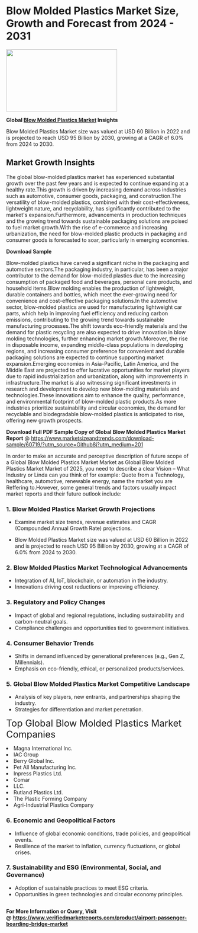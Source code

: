 <H1>Blow Molded Plastics Market Size, Growth and Forecast from 2024 - 2031</H1><img class="aligncenter size-medium wp-image-584254" src="https://thirdeyenews.in/wp-content/uploads/2024/09/Global-Market-Research-300x168.jpeg" alt="" width="300" height="168" /><p><strong>Global&nbsp;<a href="https://www.marketsizeandtrends.com/download-sample/60719/?utm_source=Github8j?utm_medium=201">Blow Molded Plastics Market</a> Insights</strong></p><p>Blow Molded Plastics Market size was valued at USD 60 Billion in 2022 and is projected to reach USD 95 Billion by 2030, growing at a CAGR of 6.0% from 2024 to 2030.</p><p><h2>Market Growth Insights</h2> <p>The global blow-molded plastics market has experienced substantial growth over the past few years and is expected to continue expanding at a healthy rate.This growth is driven by increasing demand across industries such as automotive, consumer goods, packaging, and construction.The versatility of blow-molded plastics, combined with their cost-effectiveness, lightweight nature, and recyclability, has significantly contributed to the market's expansion.Furthermore, advancements in production techniques and the growing trend towards sustainable packaging solutions are poised to fuel market growth.With the rise of e-commerce and increasing urbanization, the need for blow-molded plastic products in packaging and consumer goods is forecasted to soar, particularly in emerging economies.</p> <p><strong>Download Sample</strong></p> <p>Blow-molded plastics have carved a significant niche in the packaging and automotive sectors.The packaging industry, in particular, has been a major contributor to the demand for blow-molded plastics due to the increasing consumption of packaged food and beverages, personal care products, and household items.Blow molding enables the production of lightweight, durable containers and bottles, which meet the ever-growing need for convenience and cost-effective packaging solutions.In the automotive sector, blow-molded plastics are used for manufacturing lightweight car parts, which help in improving fuel efficiency and reducing carbon emissions, contributing to the growing trend towards sustainable manufacturing processes.The shift towards eco-friendly materials and the demand for plastic recycling are also expected to drive innovation in blow molding technologies, further enhancing market growth.Moreover, the rise in disposable income, expanding middle-class populations in developing regions, and increasing consumer preference for convenient and durable packaging solutions are expected to continue supporting market expansion.Emerging economies in Asia-Pacific, Latin America, and the Middle East are projected to offer lucrative opportunities for market players due to rapid industrialization and urbanization, along with improvements in infrastructure.The market is also witnessing significant investments in research and development to develop new blow-molding materials and technologies.These innovations aim to enhance the quality, performance, and environmental footprint of blow-molded plastic products.As more industries prioritize sustainability and circular economies, the demand for recyclable and biodegradable blow-molded plastics is anticipated to rise, offering new growth prospects.<p><span class=""><strong>Download Full PDF Sample Copy of Global Blow Molded Plastics Market Report</strong> @ <a href="https://www.marketsizeandtrends.com/download-sample/60719/?utm_source=Github8j?utm_medium=201" target="_blank">https://www.marketsizeandtrends.com/download-sample/60719/?utm_source=Github8j?utm_medium=201</a></span></p><p>In order to make an accurate and perceptive description of future scope of a Global&nbsp;Blow Molded Plastics Market Market as Global&nbsp;Blow Molded Plastics Market Market of 2025, you need to describe a clear Vision &ndash; What Industry or Linda can you think of for example: Quote from a Technology, healthcare, automotive, renewable energy, name the market you are Reffering to.However, some general trends and factors usually impact market reports and their future outlook include:</p><h3>1.&nbsp;<strong>Blow Molded Plastics Market Growth Projections</strong></h3><ul><li>Examine market size trends, revenue estimates and CAGR (Compounded Annual Growth Rate) projections.</li><li><p>Blow Molded Plastics Market size was valued at USD 60 Billion in 2022 and is projected to reach USD 95 Billion by 2030, growing at a CAGR of 6.0% from 2024 to 2030.</p></li></ul><h3>2.&nbsp;<strong>Blow Molded Plastics Market Technological Advancements</strong></h3><ul><li>Integration of AI, IoT, blockchain, or automation in the industry.</li><li>Innovations driving cost reductions or improving efficiency.</li></ul><h3>3.&nbsp;<strong>Regulatory and Policy Changes</strong></h3><ul><li>Impact of global and regional regulations, including sustainability and carbon-neutral goals.</li><li>Compliance challenges and opportunities tied to government initiatives.</li></ul><h3>4.&nbsp;<strong>Consumer Behavior Trends</strong></h3><ul><li>Shifts in demand influenced by generational preferences (e.g., Gen Z, Millennials).</li><li>Emphasis on eco-friendly, ethical, or personalized products/services.</li></ul><h3>5.&nbsp;<strong>Global Blow Molded Plastics Market Competitive Landscape</strong></h3><ul><li>Analysis of key players, new entrants, and partnerships shaping the industry.</li><li>Strategies for differentiation and market penetration.</li></ul><p data-pm-slice="1 1 []"><span style="color: inherit; font-family: inherit; font-size: 25px;">Top Global Blow Molded Plastics Market Companies</span></p><div class="" data-test-id=""><p><li>Magna International Inc.</li><li> IAC Group</li><li> Berry Global Inc.</li><li> Pet All Manufacturing Inc.</li><li> Inpress Plastics Ltd.</li><li> Comar</li><li> LLC.</li><li> Rutland Plastics Ltd.</li><li> The Plastic Forming Company</li><li> Agri-Industrial Plastics Company</li></p></div><h3>6.&nbsp;<strong>Economic and Geopolitical Factors</strong></h3><ul><li>Influence of global economic conditions, trade policies, and geopolitical events.</li><li>Resilience of the market to inflation, currency fluctuations, or global crises.</li></ul><h3>7.&nbsp;<strong>Sustainability and ESG (Environmental, Social, and Governance)</strong></h3><ul><li>Adoption of sustainable practices to meet ESG criteria.</li><li>Opportunities in green technologies and circular economy principles.</li></ul><h2><strong style="font-size: 14px;">For More Information or Query, Visit @&nbsp;</strong><a style="background-color: #ffffff; font-size: 14px;" href="https://www.marketsizeandtrends.com/report/blow-molded-plastics-market/" target="_blank">https://www.verifiedmarketreports.com/product/airport-passenger-boarding-bridge-market</a></h2>